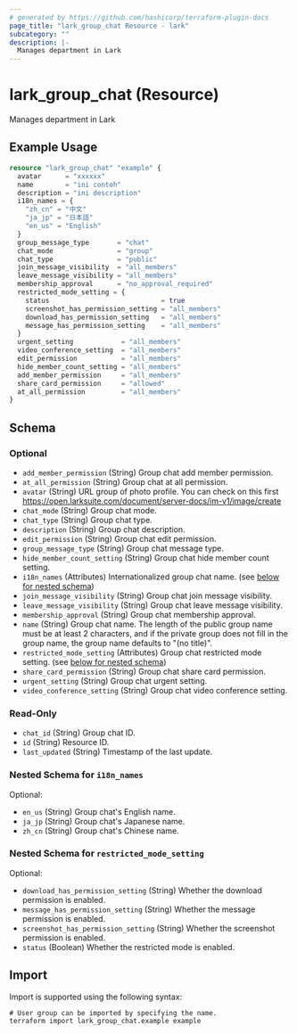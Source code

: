 ```yaml
---
# generated by https://github.com/hashicorp/terraform-plugin-docs
page_title: "lark_group_chat Resource - lark"
subcategory: ""
description: |-
  Manages department in Lark
---
```


# lark_group_chat (Resource)

Manages department in Lark

## Example Usage

```terraform
resource "lark_group_chat" "example" {
  avatar      = "xxxxxx"
  name        = "ini contoh"
  description = "ini description"
  i18n_names = {
    "zh_cn" = "中文"
    "ja_jp" = "日本語"
    "en_us" = "English"
  }
  group_message_type       = "chat"
  chat_mode                = "group"
  chat_type                = "public"
  join_message_visibility  = "all_members"
  leave_message_visibility = "all_members"
  membership_approval      = "no_approval_required"
  restricted_mode_setting = {
    status                            = true
    screenshot_has_permission_setting = "all_members"
    download_has_permission_setting   = "all_members"
    message_has_permission_setting    = "all_members"
  }
  urgent_setting            = "all_members"
  video_conference_setting  = "all_members"
  edit_permission           = "all_members"
  hide_member_count_setting = "all_members"
  add_member_permission     = "all_members"
  share_card_permission     = "allowed"
  at_all_permission         = "all_members"
}
```

<!-- schema generated by tfplugindocs -->
## Schema

### Optional

- `add_member_permission` (String) Group chat add member permission.
- `at_all_permission` (String) Group chat at all permission.
- `avatar` (String) URL group of photo profile. You can check on this first https://open.larksuite.com/document/server-docs/im-v1/image/create
- `chat_mode` (String) Group chat mode.
- `chat_type` (String) Group chat type.
- `description` (String) Group chat description.
- `edit_permission` (String) Group chat edit permission.
- `group_message_type` (String) Group chat message type.
- `hide_member_count_setting` (String) Group chat hide member count setting.
- `i18n_names` (Attributes) Internationalized group chat name. (see [below for nested schema](#nestedatt--i18n_names))
- `join_message_visibility` (String) Group chat join message visibility.
- `leave_message_visibility` (String) Group chat leave message visibility.
- `membership_approval` (String) Group chat membership approval.
- `name` (String) Group chat name. The length of the public group name must be at least 2 characters, and if the private group does not fill in the group name, the group name defaults to "(no title)".
- `restricted_mode_setting` (Attributes) Group chat restricted mode setting. (see [below for nested schema](#nestedatt--restricted_mode_setting))
- `share_card_permission` (String) Group chat share card permission.
- `urgent_setting` (String) Group chat urgent setting.
- `video_conference_setting` (String) Group chat video conference setting.

### Read-Only

- `chat_id` (String) Group chat ID.
- `id` (String) Resource ID.
- `last_updated` (String) Timestamp of the last update.

<a id="nestedatt--i18n_names"></a>
### Nested Schema for `i18n_names`

Optional:

- `en_us` (String) Group chat's English name.
- `ja_jp` (String) Group chat's Japanese name.
- `zh_cn` (String) Group chat's Chinese name.


<a id="nestedatt--restricted_mode_setting"></a>
### Nested Schema for `restricted_mode_setting`

Optional:

- `download_has_permission_setting` (String) Whether the download permission is enabled.
- `message_has_permission_setting` (String) Whether the message permission is enabled.
- `screenshot_has_permission_setting` (String) Whether the screenshot permission is enabled.
- `status` (Boolean) Whether the restricted mode is enabled.

## Import

Import is supported using the following syntax:

```shell
# User group can be imported by specifying the name.
terraform import lark_group_chat.example example
```
